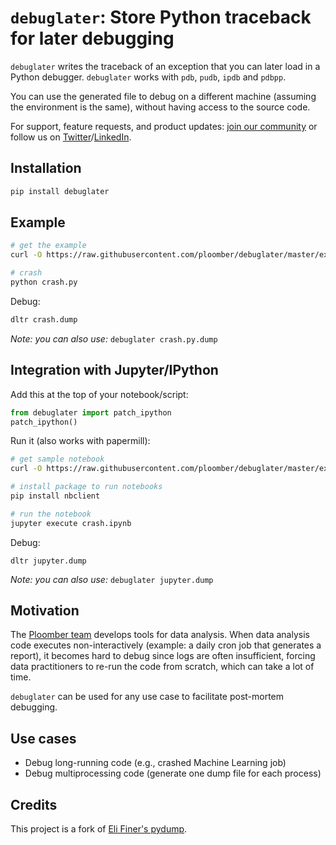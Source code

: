 <!-- #region -->
# `debuglater`: Store Python traceback for later debugging

`debuglater` writes the traceback of an exception that you can later load in
a Python debugger. `debuglater` works with `pdb`, `pudb`, `ipdb` and `pdbpp`.

You can use the generated file to debug on a different machine (assuming the
environment is the same), without having access to the source code.

For support, feature requests, and product updates: [join our community](https://ploomber.io/community) or follow us on [Twitter](https://twitter.com/ploomber)/[LinkedIn](https://www.linkedin.com/company/ploomber/).

## Installation

```sh
pip install debuglater
```
<!-- #endregion -->

## Example

```sh
# get the example
curl -O https://raw.githubusercontent.com/ploomber/debuglater/master/examples/crash.py
```

```sh tags=["raises-exception"]
# crash
python crash.py
```

<!-- #region -->
Debug:

```sh
dltr crash.dump
```

*Note: you can also use:* `debuglater crash.py.dump`

<!-- #endregion -->

<!-- #region -->
## Integration with Jupyter/IPython

Add this at the top of your notebook/script:

```python
from debuglater import patch_ipython
patch_ipython()
```
<!-- #endregion -->

Run it (also works with papermill):

```sh
# get sample notebook
curl -O https://raw.githubusercontent.com/ploomber/debuglater/master/examples/crash.ipynb

# install package to run notebooks
pip install nbclient
```

```sh tags=["raises-exception"]
# run the notebook
jupyter execute crash.ipynb
```

Debug:

```
dltr jupyter.dump
```

*Note: you can also use:* `debuglater jupyter.dump`

## Motivation

The [Ploomber team](https://github.com/ploomber/ploomber) develops tools for
data analysis. When data analysis code executes non-interactively
(example: a daily cron job that generates a report), it becomes hard to debug
since logs are often insufficient, forcing data practitioners to re-run the
code from scratch, which can take a lot of time.

`debuglater` can be used for any use case to facilitate post-mortem debugging.

## Use cases

* Debug long-running code (e.g., crashed Machine Learning job)
* Debug multiprocessing code (generate one dump file for each process)

## Credits

This project is a fork of [Eli Finer's pydump](https://github.com/elifiner/pydump).
